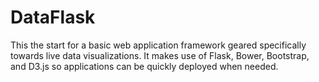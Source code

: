 # DataFlask
This the start for a basic web application framework geared specifically towards live data visualizations. It makes use of Flask, Bower, Bootstrap, and D3.js so applications can be quickly deployed when needed. 
